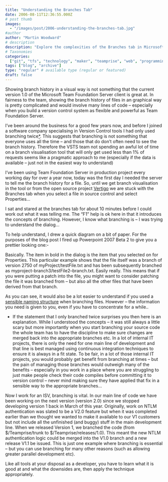 ```yaml
---
title: "Understanding the Branches Tab"
date: 2006-08-11T12:36:55.000Z
# post thumb
images:
  - "/images/post/2006-understanding-the-branches-tab.jpg"
#author
author: "Martin Woodward"
# description
description: "Explore the complexities of the Branches tab in Microsoft Team Foundation Server and learn to navigate its visual representation of branch history."
# Taxonomies
categories:
  ["git", "tfs", "technology", "maker", "teamprise", "web", "programming"]
tags: ["blog", "archive"]
type: "regular" # available type (regular or featured)
draft: false
---
```


Showing branch history in a visual way is not something that the current version 1.0 of the Microsoft Team Foundation Server client is great at. In fairness to the team, showing the branch history of files in an graphical way is pretty complicated and would involve many lines of code – especially when you build a version control system as flexible and powerful as Team Foundation Server.

I’ve been around the business for a good few years now, and before I joined a software company specialising in Version Control tools I had only used branching twice[\*](#only_twice). This suggests that branching is not something that everyone uses all the time – and those that do don’t often need to see the branch history. Therefore the VSTS team not spending an awful lot of time on a branch visualisation tool that will only get used less than 1% of requests seems like a pragmatic approach to me (especially if the data is available – just not in the easiest way to understand)

I’ve been using Team Foundation Server in production project every working day for over a year now, today was the first day I needed the server to tell me the branch history for a file. So, until we get branch visualisation in the tool or from the open source project [Vertigo](http://www.codeplex.com/Wiki/View.aspx?ProjectName=TFSVTreeBrowse) we are stuck with the Branches tab when you select a file in source control and select Properties…

[](http://www.woodwardweb.com/blog/branches_tab.png)[](http://www.woodwardweb.com/blog/branches.png)

I sat and stared at the branches tab for about 10 minutes before I could work out what it was telling me. The “F1” help is ok here in that it introduces the concepts of branching. However, I know what branching is – I was trying to understand the dialog…

To help understand, I drew a quick diagram on a bit of paper. For the purposes of the blog post I fired up Powerpoint 2007 Beta 2 to give you a prettier looking one:-

[](http://www.woodwardweb.com/blog/branch_diagram.png)

Basically. The item in bold in the dialog is the item that you selected on for Properties. This particular example shows that the file itself was a branch of version 2750 of myProject/testFile.txt and has been subsequently branched as myproject-branch3/testFile2–branch.txt. Easily really. This means that if you were putting a patch into the file, you might want to consider patching the file it was branched from – but also all the other files that have been derived from that branch.

As you can see, it would also be a lot easier to understand if you used a [sensible naming structure](http://www.woodwardweb.com/vsts/000224.html) when branching files. However – the information you need is given to you, even if you have to concentrate for a while..

- If the statement that I only branched twice surprises you then here is an explanation. While I understood the concepts – it was still always a little scary but more importantly when you start branching your source code the whole team has to have the discipline to make sure changes are merged back into the appropriate branches etc. In a lot of internal IT projects, there is only the need for one main line of development and that line is best managed using continuous integration techniques to ensure it is always in a fit state. To be fair, in a lot of those internal IT projects, you would probably get benefit from branching at times – but the pain of managing those branches would outweigh many of the benefits – especially in you work in a place where you are struggling to just make people check their code compiles before committing it to version control – never mind making sure they have applied that fix in a sensible way to the appropriate branches…

Now I work for an ISV, branching is vital. In our main line of code we have been working on the next version (version 2.0) since we stopped developing version 1 back in March of this year. Originally, work on NTLM authentication was slated to be a V2.0 feature but when it was completed earlier than we thought we wanted to make it available to our V1 customers but not include all the unfinished (and buggy) stuff in the main development line. When we released Version 1, we branched the code (from $/Teamprise/trunk to $/Teamprise/releases/1.0). This meant the new NTLM authentication logic could be merged into the V1.0 branch and a new release V1.1 be issued. This is just one example where branching is essential – but you can use branching for many other reasons (such as allowing greater parallel development etc).

Like all tools at your disposal as a developer, you have to learn what it is good at and what the downsides are, then apply the technique appropriately.

